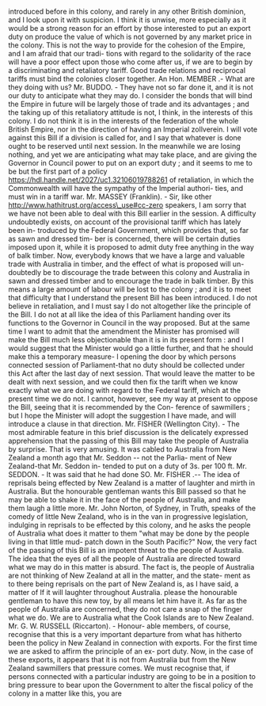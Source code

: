 introduced before in this colony, and rarely in any other British dominion, and I look upon it with suspicion. I think it is unwise, more especially as it would be a strong reason for an effort by those interested to put an export duty on produce the value of which is not governed by any market price in the colony. This is not the way to provide for the cohesion of the Empire, and I am afraid that our tradi- tions with regard to the solidarity of the race will have a poor effect upon those who come after us, if we are to begin by a discriminating and retaliatory tariff. Good trade relations and reciprocal tariffs must bind the colonies closer together. An Hon. MEMBER .- What are they doing with us? Mr. BUDDO. - They have not so far done it, and it is not our duty to anticipate what they may do. I consider the bonds that will bind the Empire in future will be largely those of trade and its advantages ; and the taking up of this retaliatory attitude is not, I think, in the interests of this colony. I do not think it is in the interests of the federation of the whole British Empire, nor in the direction of having an Imperial zollverein. I will vote against this Bill if a division is called for, and I say that whatever is done ought to be reserved until next session. In the meanwhile we are losing nothing, and yet we are anticipating what may take place, and are giving the Governor in Council power to put on an export duty ; and it seems to me to be but the first part of a policy https://hdl.handle.net/2027/uc1.32106019788261 of retaliation, in which the Commonwealth will have the sympathy of the Imperial authori- ties, and must win in a tariff war. Mr. MASSEY (Franklin). - Sir, like other http://www.hathitrust.org/access\_use#cc-zero speakers, I am sorry that we have not been able to deal with this Bill earlier in the session. A difficulty undoubtedly exists, on account of the provisional tariff which has lately been in- troduced by the Federal Government, which provides that, so far as sawn and dressed tim- ber is concerned, there will be certain duties imposed upon it, while it is proposed to admit duty free anything in the way of balk timber. Now, everybody knows that we have a large and valuable trade with Australia in timber, and the effect of what is proposed will un- doubtedly be to discourage the trade between this colony and Australia in sawn and dressed timber and to encourage the trade in balk timber. By this means a large amount of labour will be lost to the colony ; and it is to meet that difficulty that I understand the present Bill has been introduced. I do not believe in retaliation, and I must say I do not altogether like the principle of the Bill. I do not at all like the idea of this Parliament handing over its functions to the Governor in Council in the way proposed. But at the same time I want to admit that the amendment the Minister has promised will make the Bill much less objectionable than it is in its present form : and I would suggest that the Minister would go a little further, and that he should make this a temporary measure- l opening the door by which persons connected session of Parliament-that no duty should be collected under this Act after the last day of next session. That would leave the matter to be dealt with next session, and we could then fix the tarift when we know exactly what we are doing with regard to the Federal tariff, which at the present time we do not. I cannot, however, see my way at present to oppose the Bill, seeing that it is recommended by the Con- ference of sawmillers ; but I hope the Minister will adopt the suggestion I have made, and will introduce a clause in that direction. Mr. FISHER (Wellington City). - The most admirable feature in this brief discussion is the delicately expressed apprehension that the passing of this Bill may take the people of Australia by surprise. That is very amusing. It was cabled to Australia from New Zealand a month ago that Mr. Seddon -- not the Parlia- ment of New Zealand-that Mr. Seddon in- tended to put on a duty of 3s. per 100 ft. Mr. SEDDON. - It was said that he had done SO. Mr. FISHER .-- The idea of reprisals being effected by New Zealand is a matter of laughter and mirth in Australia. But the honourable gentleman wants this Bill passed so that he may be able to shake it in the face of the people of Australia, and make them laugh a little more. Mr. John Norton, of Sydney, in Truth, speaks of the comedy of little New Zealand, who is in the van in progressive legislation, indulging in reprisals to be effected by this colony, and he asks the people of Australia what does it matter to them "what may be done by the people living in that little mud- patch down in the South Pacific?" Now, the very fact of the passing of this Bill is an impotent threat to the people of Australia. The idea that the eyes of all the people of Australia are directed toward what we may do in this matter is absurd. The fact is, the people of Australia are not thinking of New Zealand at all in the matter, and the state- ment as to there being reprisals on the part of New Zealand is, as I have said, a matter of If it will laughter throughout Australia. please the honourable gentleman to have this new toy, by all means let him have it. As far as the people of Australia are concerned, they do not care a snap of the finger what we do. We are to Australia what the Cook Islands are to New Zealand. Mr. G. W. RUSSELL (Riccarton). - Honour- able members, of course, recognise that this is a very important departure from what has hitherto been the policy in New Zealand in connection with exports. For the first time we are asked to affirm the principle of an ex- port duty. Now, in the case of these exports, it appears that it is not from Australia but from the New Zealand sawmillers that pressure comes. We must recognise that, if persons connected with a particular industry are going to be in a position to bring pressure to bear upon the Government to alter the fiscal policy of the colony in a matter like this, you are 